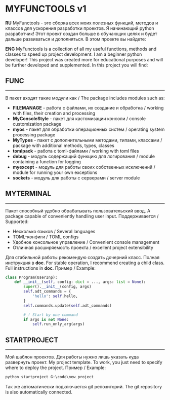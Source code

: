 # MYFUNCTOOLS v1

**RU**
MyFunctools - это сборка всех моих полезных функций, методов и классов для ускорения разработки проектов. Я начинающий python разработчик! Этот проект создан больше в обучающих целях и будет дальше развиваться и дополняться.
В этом проекте вы найдете:

**ENG**
MyFunctools is a collection of all my useful functions, methods and classes to speed up project development. I am a beginner python developer! This project was created more for educational purposes and will be further developed and supplemented.
In this project you will find:

## FUNC

---
В пакет входят такие модули как / The package includes modules such as:

- **FILEMANAGE** - работа с файлами, их создание и обработка / working with files, their creation and processing
- **MyConsoleStyle** - пакет для кастомизации консоли / console customization package
- **myos** - пакет для обработки операционных систем / operating system processing package
- **MyTypes** - пакет с дополнительными методами, типами, классами / package with additional methods, types, classes
- **tomlpack** - работа с toml-файлами / working with toml files
- **debug** - модуль содержащий функцию для логирования / module containing a function for logging
- **myexcept** - модуль для работы своих собственных исключений / module for running your own exceptions
- **sockets** - модуль для работы с серверами / server module

## MYTERMINAL

---
Пакет способный удобно обрабатывать пользовательский ввод.
A package capable of conveniently handling user input.
Поддерживается / Supported:

- Несколько языков / Several languages
- TOML-конфиги / TOML configs
- Удобное консольное управление /  Convenient console management
- Отличная расширяемость проекта / excellent project extensibility

Для стабильной работы рекомендую создать дочерний класс. Полная инструкция в **doc**.
For stable operation, I recommend creating a child class. Full instructions in **doc**.
Пример / Example:

```python
class Program(UserInp):
    def __init__(self, config: dict = ..., args: list = None):
        super().__init__(config, args)
        self.adt_commands = {
            'hello': self.hello,
        }
        self.commands.update(self.adt_commands)

        # ! Start by one command
        if args is not None:
            self.run_only_arg(args)
```

## STARTPROJECT

---
Мой шаблон проектов. Для работы нужно лишь указать куда развернуть проект.
My project template. To work, you just need to specify where to deploy the project.
Пример / Example:

```cmd
python startproject G:\code\new_project
```

Так же автоматически подключается git репозиторий.
The git repository is also automatically connected.
